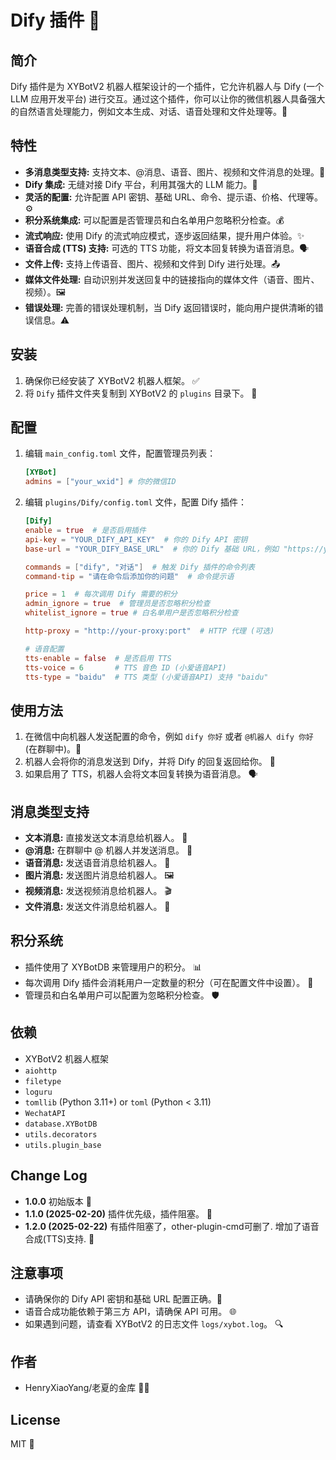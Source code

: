 # Dify 插件 🤖

## 简介

Dify 插件是为 XYBotV2 机器人框架设计的一个插件，它允许机器人与 Dify (一个 LLM 应用开发平台) 进行交互。通过这个插件，你可以让你的微信机器人具备强大的自然语言处理能力，例如文本生成、对话、语音处理和文件处理等。🚀

## 特性

*   **多消息类型支持:** 支持文本、@消息、语音、图片、视频和文件消息的处理。💬
*   **Dify 集成:** 无缝对接 Dify 平台，利用其强大的 LLM 能力。🔗
*   **灵活的配置:** 允许配置 API 密钥、基础 URL、命令、提示语、价格、代理等。⚙️
*   **积分系统集成:** 可以配置是否管理员和白名单用户忽略积分检查。💰
*   **流式响应:** 使用 Dify 的流式响应模式，逐步返回结果，提升用户体验。✨
*   **语音合成 (TTS) 支持:** 可选的 TTS 功能，将文本回复转换为语音消息。🗣️
*   **文件上传:** 支持上传语音、图片、视频和文件到 Dify 进行处理。📤
*   **媒体文件处理:** 自动识别并发送回复中的链接指向的媒体文件（语音、图片、视频）。🖼️
*   **错误处理:** 完善的错误处理机制，当 Dify 返回错误时，能向用户提供清晰的错误信息。⚠️

## 安装

1.  确保你已经安装了 XYBotV2 机器人框架。 ✅
2.  将 `Dify` 插件文件夹复制到 XYBotV2 的 `plugins` 目录下。 📁

## 配置

1.  编辑 `main_config.toml` 文件，配置管理员列表：

    ```toml
    [XYBot]
    admins = ["your_wxid"] # 你的微信ID
    ```

2.  编辑 `plugins/Dify/config.toml` 文件，配置 Dify 插件：

    ```toml
    [Dify]
    enable = true  # 是否启用插件
    api-key = "YOUR_DIFY_API_KEY"  # 你的 Dify API 密钥
    base-url = "YOUR_DIFY_BASE_URL"  # 你的 Dify 基础 URL，例如 "https://your-dify-domain.com/v1"

    commands = ["dify", "对话"]  # 触发 Dify 插件的命令列表
    command-tip = "请在命令后添加你的问题"  # 命令提示语

    price = 1  # 每次调用 Dify 需要的积分
    admin_ignore = true  # 管理员是否忽略积分检查
    whitelist_ignore = true # 白名单用户是否忽略积分检查

    http-proxy = "http://your-proxy:port"  # HTTP 代理 (可选)

    # 语音配置
    tts-enable = false  # 是否启用 TTS
    tts-voice = 6       # TTS 音色 ID (小爱语音API)
    tts-type = "baidu"  # TTS 类型 (小爱语音API) 支持 "baidu"
    ```

## 使用方法

1.  在微信中向机器人发送配置的命令，例如 `dify 你好` 或者 `@机器人 dify 你好` (在群聊中)。💬
2.  机器人会将你的消息发送到 Dify，并将 Dify 的回复返回给你。 🤖
3.  如果启用了 TTS，机器人会将文本回复转换为语音消息。 🗣️

## 消息类型支持

*   **文本消息:**  直接发送文本消息给机器人。 📝
*   **@消息:** 在群聊中 @ 机器人并发送消息。 📢
*   **语音消息:**  发送语音消息给机器人。 🎤
*   **图片消息:**  发送图片消息给机器人。 🖼️
*   **视频消息:**  发送视频消息给机器人。 🎬
*   **文件消息:**  发送文件消息给机器人。 📄

## 积分系统

*   插件使用了 XYBotDB 来管理用户的积分。 📊
*   每次调用 Dify 插件会消耗用户一定数量的积分（可在配置文件中设置）。 💸
*   管理员和白名单用户可以配置为忽略积分检查。 🛡️

## 依赖

*   XYBotV2 机器人框架
*   `aiohttp`
*   `filetype`
*   `loguru`
*   `tomllib` (Python 3.11+)  or `toml` (Python < 3.11)
*   `WechatAPI`
*   `database.XYBotDB`
*   `utils.decorators`
*   `utils.plugin_base`

## Change Log

*   **1.0.0**  初始版本 🐣
*   **1.1.0 (2025-02-20)**  插件优先级，插件阻塞。 🚦
*   **1.2.0 (2025-02-22)**  有插件阻塞了，other-plugin-cmd可删了. 增加了语音合成(TTS)支持. 🎉

## 注意事项

*   请确保你的 Dify API 密钥和基础 URL 配置正确。🔑
*   语音合成功能依赖于第三方 API，请确保 API 可用。 🌐
*   如果遇到问题，请查看 XYBotV2 的日志文件 `logs/xybot.log`。 🔍

## 作者

*   HenryXiaoYang/老夏的金库 👨‍💻

## License

MIT 📜

